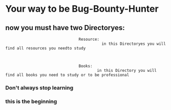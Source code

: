 # Your way to be Bug-Bounty-Hunter

## now you must have two Directoryes:
                                    
									Resource:
									          in this Directoryes you will find all resources you needto study 
											  
											  
											  
									Books:
										    in this Directory you will find all books you need to study or to be professional
											
											
			
			
			
### Don't always stop learning 
### this is the beginning